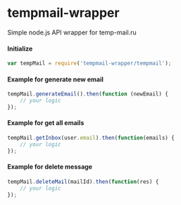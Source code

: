 # tempmail-wrapper

Simple node.js API wrapper for temp-mail.ru

#### Initialize
```javascript
var tempMail = require('tempmail-wrapper/tempmail');
```

#### Example for generate new email


```javascript
tempMail.generateEmail().then(function (newEmail) {
    // your logic
});
```

#### Example for get all emails
```javascript
tempMail.getInbox(user.email).then(function(emails) {
    // your logic
});
```

#### Example for delete message
```javascript
tempMail.deleteMail(mailId).then(function(res) {
    // your logic
});
```
